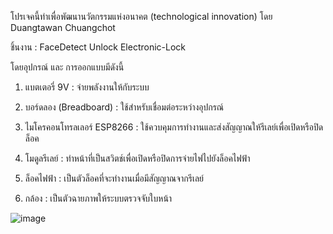 โปรเจคนี้ทำเพื่อพัฒนานวัตกรรมแห่งอนาคต (technological innovation) โดย Duangtawan Chuangchot

ชิ้นงาน : FaceDetect Unlock Electronic-Lock


โดยอุปกรณ์ และ การออกแบบมีดังนี้

1) แบตเตอรี่ 9V : จ่ายพลังงานให้กับระบบ

2) บอร์ดลอง (Breadboard) : ใช้สำหรับเชื่อมต่อระหว่างอุปกรณ์
   
3) ไมโครคอนโทรลเลอร์ ESP8266 : ใช้ควบคุมการทำงานและส่งสัญญาณให้รีเลย์เพื่อเปิดหรือปิดล็อค
   
4) โมดูลรีเลย์ : ทำหน้าที่เป็นสวิตช์เพื่อเปิดหรือปิดการจ่ายไฟไปยังล็อคไฟฟ้า
   
5) ล็อคไฟฟ้า : เป็นตัวล็อคที่จะทำงานเมื่อมีสัญญาณจากรีเลย์
   
6) กล้อง : เป็นตัวฉายภาพให้ระบบตรวจจับใบหน้า 


![image](https://github.com/user-attachments/assets/4eee0350-6fef-45fa-ad5a-824a3865531b)
